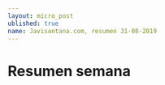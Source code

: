 ```yaml
---
layout: micro_post
ublished: true
name: Javisantana.com, resumen 31-08-2019
---
```


# Resumen semana
